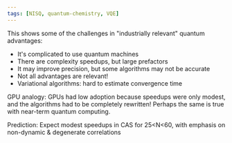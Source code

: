 ```yaml
---
tags: [NISQ, quantum-chemistry, VQE]
---
```

This shows some of the challenges in "industrially relevant" quantum advantages:

* It's complicated to use quantum machines
* There are complexity speedups, but large prefactors
* It may improve precision, but some algorithms may not be accurate
* Not all advantages are relevant!
* Variational algorithms: hard to estimate convergence time

GPU analogy: GPUs had low adoption because speedups were only modest, and the algorithms had to be completely rewritten! Perhaps the same is true with near-term quantum computing.

Prediction: Expect modest speedups in CAS for 25<N<60, with emphasis on non-dynamic & degenerate correlations
